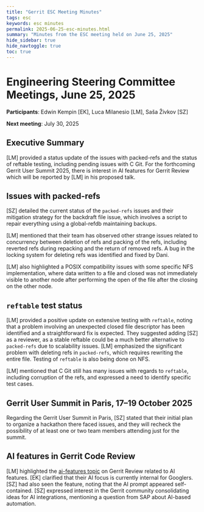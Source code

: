 ```yaml
---
title: "Gerrit ESC Meeting Minutes"
tags: esc
keywords: esc minutes
permalink: 2025-06-25-esc-minutes.html
summary: "Minutes from the ESC meeting held on June 25, 2025"
hide_sidebar: true
hide_navtoggle: true
toc: true
---
```


# Engineering Steering Committee Meetings, June 25, 2025

**Participants**: Edwin Kempin [EK], Luca Milanesio [LM], Saša Živkov [SZ]

**Next meeting**: July 30, 2025

## Executive Summary

[LM] provided a status update of the issues with packed-refs and the status of
reftable testing, including pending issues with C Git. For the forthcoming
Gerrit User Summit 2025, there is interest in AI features for Gerrit Review
which will be reported by [LM] in his proposed talk.

## Issues with packed-refs

[SZ] detailed the current status of the `packed-refs` issues and their mitigation
strategy for the backdraft file issue, which involves a script to repair everything
using a global-refdb maintaining backups.

[LM] mentioned that their team has observed other strange issues related to concurrency
between deletion of refs and packing of the refs, including reverted refs during repacking
and the return of removed refs. A bug in the locking system for deleting refs was identified
and fixed by Dani.

[LM] also highlighted a POSIX compatibility issues with some specific NFS implementation,
where data written to a file and closed was not immediately visible to another node after
performing the open of the file after the closing on the other node.

## `reftable` test status

[LM] provided a positive update on extensive testing with `reftable`, noting that a problem
involving an unexpected closed file descriptor has been identified and a straightforward
fix is expected. They suggested adding [SZ] as a reviewer, as a stable reftable could be
a much better alternative to `packed-refs` due to scalability issues.
[LM] emphasized the significant problem with deleting refs in `packed-refs`, which requires
rewriting the entire file. Testing of `reftable` is also being done on NFS.

[LM] mentioned that C Git still has many issues with regards to `reftable`, including corruption
of the refs, and expressed a need to identify specific test cases.

## Gerrit User Summit in Paris, 17–19 October 2025

Regarding the Gerrit User Summit in Paris, [SZ] stated that their initial plan to organize
a hackathon there faced issues, and they will recheck the possibility of at least one or
two team members attending just for the summit.

## AI features in Gerrit Code Review

 [LM] highlighted the [ai-features topic](https://gerrit-review.googlesource.com/q/hashtag:%22ai-features%22+(status:open%20OR%20status:merged))
 on Gerrit Review related to AI features. [EK] clarified that their AI focus is currently internal
 for Googlers. [SZ] had also seen the feature, noting that the AI prompt appeared self-contained.
 [SZ] expressed interest in the Gerrit community consolidating ideas for AI integrations, mentioning
 a question from SAP about AI-based automation.
